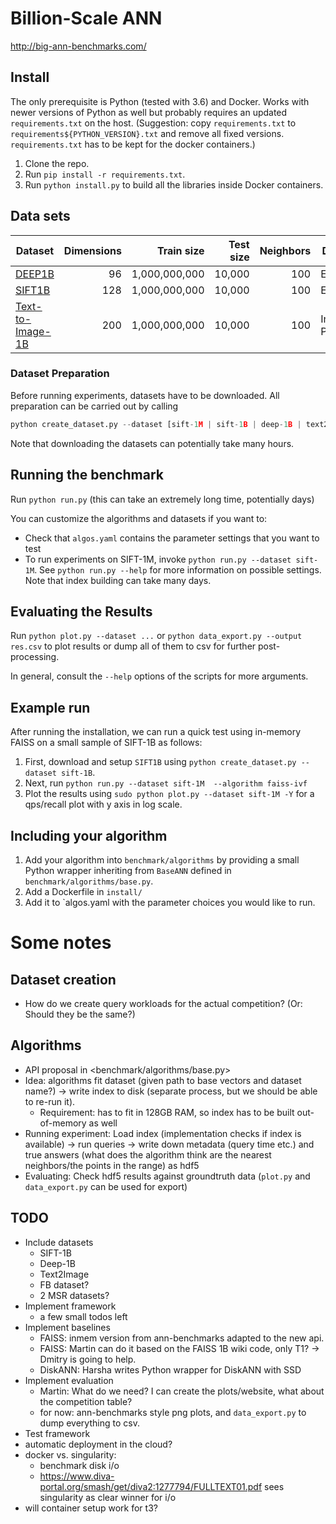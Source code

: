 # Billion-Scale ANN

<http://big-ann-benchmarks.com/>

## Install

The only prerequisite is Python (tested with 3.6) and Docker. Works with newer versions of Python as well but probably requires an updated `requirements.txt` on the host. (Suggestion: copy `requirements.txt` to `requirements${PYTHON_VERSION}.txt` and remove all fixed versions. `requirements.txt` has to be kept for the docker containers.)

1. Clone the repo.
2. Run `pip install -r requirements.txt`.
3. Run `python install.py` to build all the libraries inside Docker containers.

## Data sets


| Dataset                                                           | Dimensions | Train size | Test size | Neighbors | Distance
| ----------------------------------------------------------------- | ---------: | ---------: | --------: | --------: | --------- |
| [DEEP1B](https://research.yandex.com/datasets/biganns)              |         96 |  1,000,000,000 |    10,000 |       100 | Euclidean 
| [SIFT1B](http://corpus-texmex.irisa.fr/)              |         128 |  1,000,000,000 | 10,000 |       100 | Euclidean
| [Text-to-Image-1B](https://research.yandex.com/datasets/biganns)              |         200 |  1,000,000,000 |    10,000 |       100 | Inner Product

### Dataset Preparation

Before running experiments, datasets have to be downloaded. All preparation can be carried out by calling

```python
python create_dataset.py --dataset [sift-1M | sift-1B | deep-1B | text2image-1B | random-xs | random-s]
```

Note that downloading the datasets can potentially take many hours.

## Running the benchmark

Run `python run.py` (this can take an extremely long time, potentially days)

You can customize the algorithms and datasets if you want to:

* Check that `algos.yaml` contains the parameter settings that you want to test
* To run experiments on SIFT-1M, invoke `python run.py --dataset sift-1M`. See `python run.py --help` for more information on possible settings. Note that index building can take many days. 

## Evaluating the Results
Run `python plot.py --dataset ...` or `python data_export.py --output res.csv` to plot results or dump all of them to csv for further post-processing.

In general, consult the `--help` options of the scripts for more arguments.

## Example run
After running the installation, we can run a quick test using in-memory FAISS on a small sample of SIFT-1B as follows:

1. First, download and setup `SIFT1B` using `python create_dataset.py --dataset sift-1B`. 
2. Next, run `python run.py --dataset sift-1M  --algorithm faiss-ivf`
3. Plot the results using `sudo python plot.py --dataset sift-1M -Y` for a qps/recall plot with y axis in log scale.

## Including your algorithm

1. Add your algorithm into `benchmark/algorithms` by providing a small Python wrapper inheriting from `BaseANN`  defined in `benchmark/algorithms/base.py`.
2. Add a Dockerfile in `install/` 
3. Add it to `algos.yaml with the parameter choices you would like to run.


# Some notes

## Dataset creation

- How do we create query workloads for the actual competition? (Or: Should they be the same?)

## Algorithms

- API proposal in <benchmark/algorithms/base.py>
- Idea: algorithms fit dataset (given path to base vectors and dataset name?) -> write index to disk (separate process, but we should be able to re-run it).
   - Requirement: has to fit in 128GB RAM, so index has to be built out-of-memory as well
- Running experiment: Load index (implementation checks if index is available) -> run queries -> write down metadata (query time etc.) and true answers (what does the algorithm think are the nearest neighbors/the points in the range) as hdf5
- Evaluating: Check hdf5 results against groundtruth data (`plot.py` and `data_export.py` can be used for export)

## TODO

- Include datasets
  - SIFT-1B
  - Deep-1B
  - Text2Image
  - FB dataset?
  - 2 MSR datasets?
- Implement framework
  - a few small todos left
- Implement baselines
   - FAISS: inmem version from ann-benchmarks adapted to the new api.
   - FAISS: Martin can do it based on the FAISS 1B wiki code, only T1? -> Dmitry is going to help.
   - DiskANN: Harsha writes Python wrapper for DiskANN with SSD
- Implement evaluation
  - Martin: What do we need? I can create the plots/website, what about the competition table?
  - for now: ann-benchmarks style png plots, and `data_export.py` to dump everything to csv.
- Test framework
- automatic deployment in the cloud?
- docker vs. singularity:
  - benchmark disk i/o
  - https://www.diva-portal.org/smash/get/diva2:1277794/FULLTEXT01.pdf sees singularity as clear winner for i/o
- will container setup work for t3?
